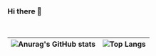 ### Hi there 👋

<br />

| ![Anurag's GitHub stats](https://github-readme-stats.vercel.app/api?username=carlos01amc&theme=dark) | ![Top Langs](https://github-readme-stats.vercel.app/api/top-langs/?username=carlos01amc&hide=jupyter%20notebook&layout=compact&theme=dark) |
| --- | --- |
